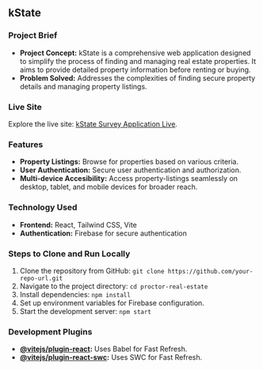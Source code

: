 ## kState

### Project Brief

- **Project Concept:** kState is a comprehensive web application designed to simplify the process of finding and managing real estate properties. It aims to provide detailed property information before renting or buying.
- **Problem Solved:** Addresses the complexities of finding secure property details and managing property listings.

### Live Site

Explore the live site: [kState Survey Application Live](https://assignment-9-e77da.web.app/).

### Features

- **Property Listings:** Browse for properties based on various criteria.
- **User Authentication:** Secure user authentication and authorization.
- **Multi-device Accesibility:** Access property-listings seamlessly on desktop, tablet, and mobile devices for broader reach.
### Technology Used

- **Frontend:** React, Tailwind CSS, Vite
- **Authentication:** Firebase for secure authentication

### Steps to Clone and Run Locally

1. Clone the repository from GitHub: `git clone https://github.com/your-repo-url.git`
2. Navigate to the project directory: `cd proctor-real-estate`
3. Install dependencies: `npm install`
4. Set up environment variables for Firebase configuration.
5. Start the development server: `npm start`

### Development Plugins

- **[@vitejs/plugin-react](https://github.com/vitejs/vite-plugin-react/blob/main/packages/plugin-react/README.md):** Uses Babel for Fast Refresh.
- **[@vitejs/plugin-react-swc](https://github.com/vitejs/vite-plugin-react-swc):** Uses SWC for Fast Refresh.
